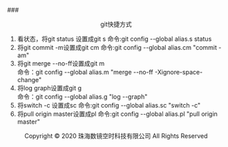 ###<center>git快捷方式</center>
1. 看状态，将git status 设置成git s
命令:git config --global alias.s status
2. 将git commit -m设置成git cm
命令:git config --global alias.cm "commit -am"
3. 将git merge --no-ff设置成git m   
命令：git config --global alias.m "merge --no-ff -Xignore-space-change"
4. 将log graph设置成git g   
命令：git config --global alias.g "log --graph"
5. 将switch -c 设置成sc
命令:git config --global alias.sc "switch -c"
6. 将pull origin master设置成pl
命令:git config --global alias.pl "pull origin master"
<center> Copyright © 2020 珠海数镜空时科技有限公司 All Rights Reserved</center>